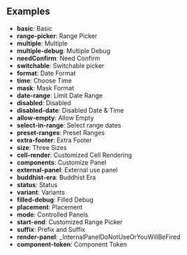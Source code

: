 ## Examples

- **basic**: Basic
- **range-picker**: Range Picker
- **multiple**: Multiple
- **multiple-debug**: Multiple Debug
- **needConfirm**: Need Confirm
- **switchable**: Switchable picker
- **format**: Date Format
- **time**: Choose Time
- **mask**: Mask Format
- **date-range**: Limit Date Range
- **disabled**: Disabled
- **disabled-date**: Disabled Date & Time
- **allow-empty**: Allow Empty
- **select-in-range**: Select range dates
- **preset-ranges**: Preset Ranges
- **extra-footer**: Extra Footer
- **size**: Three Sizes
- **cell-render**: Customized Cell Rendering
- **components**: Customize Panel
- **external-panel**: External use panel
- **buddhist-era**: Buddhist Era
- **status**: Status
- **variant**: Variants
- **filled-debug**: Filled Debug
- **placement**: Placement
- **mode**: Controlled Panels
- **start-end**: Customized Range Picker
- **suffix**: Prefix and Suffix
- **render-panel**: \_InternalPanelDoNotUseOrYouWillBeFired
- **component-token**: Component Token
